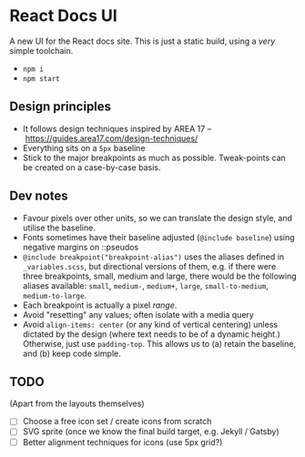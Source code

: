 # React Docs UI

A new UI for the React docs site. This is just a static build, using a _very_ simple toolchain.

- `npm i`
- `npm start`

## Design principles

- It follows design techniques inspired by AREA 17 – https://guides.area17.com/design-techniques/
- Everything sits on a `5px` baseline
- Stick to the major breakpoints as much as possible. Tweak-points can be created on a case-by-case basis.

## Dev notes

- Favour pixels over other units, so we can translate the design style, and utilise the baseline.
- Fonts sometimes have their baseline adjusted (`@include baseline`) using negative margins on ::pseudos
- `@include breakpoint("breakpoint-alias")` uses the aliases defined in `_variables.scss`, but directional versions of them, e.g. if there were three breakpoints, small, medium and large, there would be the following aliases available: `small`, `medium-`, `medium+`, `large`, `small-to-medium`, `medium-to-large`.
- Each breakpoint is actually a pixel _range_.
- Avoid "resetting" any values; often isolate with a media query
- Avoid `align-items: center` (or any kind of vertical centering) unless dictated by the design (where text needs to be of a dynamic height.) Otherwise, just use `padding-top`. This allows us to (a) retain the baseline, and (b) keep code simple.

## TODO

(Apart from the layouts themselves)

- [ ] Choose a free icon set / create icons from scratch
- [ ] SVG sprite (once we know the final build target, e.g. Jekyll / Gatsby)
- [ ] Better alignment techniques for icons (use 5px grid?)
